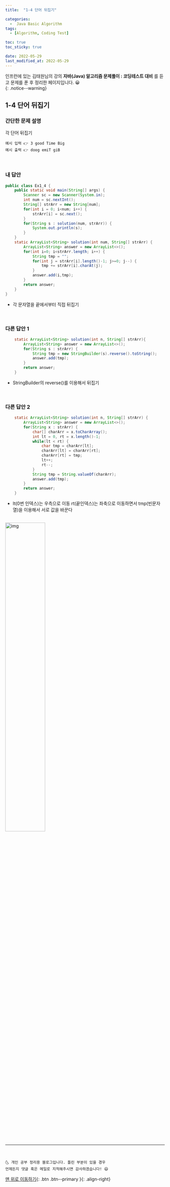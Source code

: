 ```yaml
---
title:  "1-4 단어 뒤집기" 

categories:
  -  Java Basic Algorithm
tags:
  - [Algorithm, Coding Test]

toc: true
toc_sticky: true

date: 2022-05-29
last_modified_at: 2022-05-29
---
```


인프런에 있는 김태원님의 강의 **자바(Java) 알고리즘 문제풀이 : 코딩테스트 대비** 를 듣고 문제를 푼 후 정리한 페이지입니다. 😀  
{: .notice--warning}

## 1-4 단어 뒤집기

### 간단한 문제 설명


각 단어 뒤집기 
```
예시 입력 👉 3 good Time Big
예시 출력 👉 doog emiT giB
```

<br>

### 내 답안


```java
public class Ex1_4 {
	public static void main(String[] args) {
		Scanner sc = new Scanner(System.in);
		int num = sc.nextInt();
		String[] strArr = new String[num];
		for(int i = 0; i<num; i++) {
			strArr[i] = sc.next();
		}
		for(String s : solution(num, strArr)) {
			System.out.println(s);
		}
	}
	static ArrayList<String> solution(int num, String[] strArr) {
		ArrayList<String> answer = new ArrayList<>();
		for(int i=0; i<strArr.length; i++) {
			String tmp = "";
			for(int j = strArr[i].length()-1; j>=0; j--) {
				tmp += strArr[i].charAt(j);
			}
			answer.add(i,tmp);
		}
		return answer;
	}
}

```
  - 각 문자열을 끝에서부터 직접 뒤집기
  
		
     
<br>

### 다른 답안 1

```java
	static ArrayList<String> solution(int n, String[] strArr){
		ArrayList<String> answer = new ArrayList<>();
		for(String s : strArr) {
			String tmp = new StringBuilder(s).reverse().toString();
			answer.add(tmp);
		}
		return answer;
	}
```
- StringBuilder의 reverse()를 이용해서 뒤집기

<br>

### 다른 답안 2

```java
	static ArrayList<String> solution(int n, String[] strArr) {
		ArrayList<String> answer = new ArrayList<>();
		for(String x : strArr) {
			char[] charArr = x.toCharArray();
			int lt = 0, rt = x.length()-1;
			while(lt < rt) {
				char tmp = charArr[lt];
				charArr[lt] = charArr[rt];
				charArr[rt] = tmp;
				lt++;
				rt--;
			}
			String tmp = String.valueOf(charArr);
			answer.add(tmp);
		}
		return answer;
	}
```
- lt(0번 인덱스)는 우측으로 이동 rt(끝인덱스)는 좌축으로 이동하면서 tmp(빈문자열)을 이용해서 서로 값을 바꾼다<br><br>

<image width="50%" alt="img" src="https://user-images.githubusercontent.com/83283010/170873242-27c4dba9-2b32-45c0-b92e-ba790c2063e9.PNG"/><br>


***
<br>

    🌜 개인 공부 정리용 블로그입니다. 틀린 부분이 있을 경우 
    언제든지 댓글 혹은 메일로 지적해주시면 감사하겠습니다! 😄

[맨 위로 이동하기](#){: .btn .btn--primary }{: .align-right}